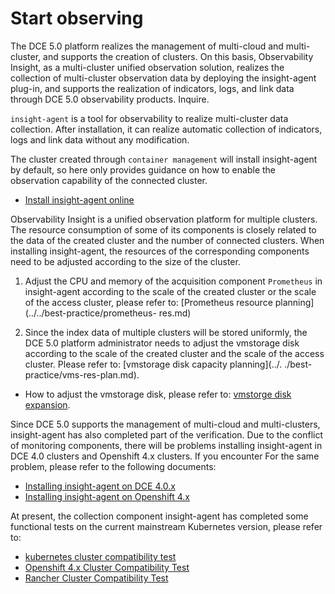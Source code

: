 # Start observing

The DCE 5.0 platform realizes the management of multi-cloud and multi-cluster, and supports the creation of clusters. On this basis, Observability Insight, as a multi-cluster unified observation solution, realizes the collection of multi-cluster observation data by deploying the insight-agent plug-in, and supports the realization of indicators, logs, and link data through DCE 5.0 observability products. Inquire.

`insight-agent` is a tool for observability to realize multi-cluster data collection. After installation, it can realize automatic collection of indicators, logs and link data without any modification.

The cluster created through `container management` will install insight-agent by default, so here only provides guidance on how to enable the observation capability of the connected cluster.

- [Install insight-agent online](./install-agent.md)

Observability Insight is a unified observation platform for multiple clusters. The resource consumption of some of its components is closely related to the data of the created cluster and the number of connected clusters. When installing insight-agent, the resources of the corresponding components need to be adjusted according to the size of the cluster.

1. Adjust the CPU and memory of the acquisition component `Prometheus` in insight-agent according to the scale of the created cluster or the scale of the access cluster, please refer to: [Prometheus resource planning](../../best-practice/prometheus- res.md)

2. Since the index data of multiple clusters will be stored uniformly, the DCE 5.0 platform administrator needs to adjust the vmstorage disk according to the scale of the created cluster and the scale of the access cluster. Please refer to: [vmstorage disk capacity planning](../. ./best-practice/vms-res-plan.md).

- How to adjust the vmstorage disk, please refer to: [vmstorge disk expansion](../../best-practice/modify-vms-disk.md).

Since DCE 5.0 supports the management of multi-cloud and multi-clusters, insight-agent has also completed part of the verification. Due to the conflict of monitoring components, there will be problems installing insight-agent in DCE 4.0 clusters and Openshift 4.x clusters. If you encounter For the same problem, please refer to the following documents:

- [Installing insight-agent on DCE 4.0.x](../../faq/install-agentindce.md)
- [Installing insight-agent on Openshift 4.x](../../faq/install-agent-on-ocp.md)

At present, the collection component insight-agent has completed some functional tests on the current mainstream Kubernetes version, please refer to:

- [kubernetes cluster compatibility test](./k8s-compatibility.md)
- [Openshift 4.x Cluster Compatibility Test](./ocp-compatibility.md)
- [Rancher Cluster Compatibility Test](./rancher-compatibility.md)

